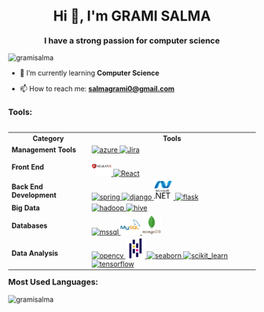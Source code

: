 <h1 align="center">Hi 👋, I'm GRAMI SALMA</h1>
<h3 align="center">I have a strong passion for computer science</h3>

<p align="left"> <img src="https://komarev.com/ghpvc/?username=gramisalma&label=Profile%20views&color=0e75b6&style=flat" alt="gramisalma" /> </p>

- 🌱 I’m currently learning **Computer Science**

- 📫 How to reach me: **salmagrami0@gmail.com**

<h3 align="left"> Tools:</h3>

<table align="left">
    <tr>
        <th>Category</th>
        <th>Tools</th>
    </tr>
    <tr>
        <td><strong>Management Tools</strong></td>
        <td>
            <a href="https://azure.microsoft.com/en-in/" target="_blank" rel="noreferrer">
                <img src="https://www.vectorlogo.zone/logos/microsoft_azure/microsoft_azure-icon.svg" alt="azure" width="40" height="40"/>
            </a>
            <a href="https://www.atlassian.com/software/jira" target="_blank" rel="noreferrer">
                <img src="https://github.com/user-attachments/assets/8209c07c-3411-4776-acba-30e7ca9c5cf3" alt="Jira" height="40"/>
            </a>
        </td>
    </tr>
    <tr>
        <td><strong>Front End</strong></td>
        <td>
            <a href="https://angular.io" target="_blank" rel="noreferrer">
                <img src="https://raw.githubusercontent.com/devicons/devicon/master/icons/angularjs/angularjs-original-wordmark.svg" alt="angularjs" width="40" height="40"/>
            </a>
            <a href="https://reactjs.org/" target="_blank" rel="noreferrer">
                <img src="https://upload.wikimedia.org/wikipedia/commons/a/a7/React-icon.svg" alt="React" width="40" height="40"/>
            </a>
        </td>
    </tr>
    <tr>
        <td><strong>Back End Development</strong></td>
        <td>
            <a href="https://spring.io/" target="_blank" rel="noreferrer">
                <img src="https://www.vectorlogo.zone/logos/springio/springio-icon.svg" alt="spring" width="40" height="40"/>
            </a>
            <a href="https://www.djangoproject.com/" target="_blank" rel="noreferrer">
                <img src="https://cdn.worldvectorlogo.com/logos/django.svg" alt="django" width="40" height="40"/>
            </a>
            <a href="https://dotnet.microsoft.com/" target="_blank" rel="noreferrer">
                <img src="https://raw.githubusercontent.com/devicons/devicon/master/icons/dot-net/dot-net-original-wordmark.svg" alt="dotnet" width="40" height="40"/>
            </a>
            <a href="https://flask.palletsprojects.com/" target="_blank" rel="noreferrer">
                <img src="https://www.vectorlogo.zone/logos/pocoo_flask/pocoo_flask-icon.svg" alt="flask" width="40" height="40"/>
            </a>
        </td>
    </tr>
    <tr>
        <td><strong>Big Data</strong></td>
        <td>
            <a href="https://hadoop.apache.org/" target="_blank" rel="noreferrer">
                <img src="https://www.vectorlogo.zone/logos/apache_hadoop/apache_hadoop-icon.svg" alt="hadoop" width="40" height="40"/>
            </a>
            <a href="https://hive.apache.org/" target="_blank" rel="noreferrer">
                <img src="https://www.vectorlogo.zone/logos/apache_hive/apache_hive-icon.svg" alt="hive" width="40" height="40"/>
            </a>
        </td>
    </tr>
    <tr>
        <td><strong>Databases</strong></td>
        <td>
            <a href="https://www.microsoft.com/en-us/sql-server" target="_blank" rel="noreferrer">
                <img src="https://www.svgrepo.com/show/303229/microsoft-sql-server-logo.svg" alt="mssql" width="40" height="40"/>
            </a>
            <a href="https://www.mysql.com/" target="_blank" rel="noreferrer">
                <img src="https://raw.githubusercontent.com/devicons/devicon/master/icons/mysql/mysql-original-wordmark.svg" alt="mysql" width="40" height="40"/>
            </a>
            <a href="https://www.mongodb.com/" target="_blank" rel="noreferrer">
                <img src="https://raw.githubusercontent.com/devicons/devicon/master/icons/mongodb/mongodb-original-wordmark.svg" alt="mongodb" width="40" height="40"/>
            </a>
        </td>
    </tr>
    <tr>
        <td><strong>Data Analysis</strong></td>
        <td>
            <a href="https://opencv.org/" target="_blank" rel="noreferrer">
                <img src="https://www.vectorlogo.zone/logos/opencv/opencv-icon.svg" alt="opencv" width="40" height="40"/>
            </a>
            <a href="https://pandas.pydata.org/" target="_blank" rel="noreferrer">
                <img src="https://raw.githubusercontent.com/devicons/devicon/2ae2a900d2f041da66e950e4d48052658d850630/icons/pandas/pandas-original.svg" alt="pandas" width="40" height="40"/>
            </a>
            <a href="https://seaborn.pydata.org/" target="_blank" rel="noreferrer">
                <img src="https://seaborn.pydata.org/_images/logo-mark-lightbg.svg" alt="seaborn" width="40" height="40"/>
            </a>
            <a href="https://scikit-learn.org/" target="_blank" rel="noreferrer">
                <img src="https://upload.wikimedia.org/wikipedia/commons/0/05/Scikit_learn_logo_small.svg" alt="scikit_learn" width="40" height="40"/>
            </a>
            <a href="https://www.tensorflow.org" target="_blank" rel="noreferrer">
                <img src="https://www.vectorlogo.zone/logos/tensorflow/tensorflow-icon.svg" alt="tensorflow" width="40" height="40"/>
            </a>
        </td>
    </tr>
</table>

<br>


<h3 align="left">Most Used Languages:</h3>
<p><img align="left" src="https://github-readme-stats.vercel.app/api/top-langs?username=gramisalma&show_icons=true&locale=en&layout=compact" alt="gramisalma" /></p>
